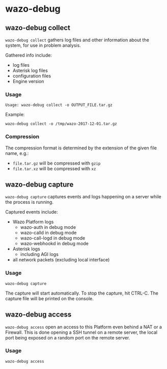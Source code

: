 # wazo-debug

## wazo-debug collect

`wazo-debug collect` gathers log files and other information about the system,
for use in problem analysis.

Gathered info include:

- log files
- Asterisk log files
- configuration files
- Engine version

### Usage

```
Usage: wazo-debug collect -o OUTPUT_FILE.tar.gz
```

Example:

```
wazo-debug collect -o /tmp/wazo-2017-12-01.tar.gz
```

### Compression

The compression format is determined by the extension of the given file name, e.g.:

- `file.tar.gz` will be compressed with `gzip`
- `file.tar.xz` will be compressed with `xz`

## wazo-debug capture

`wazo-debug capture` captures events and logs happening on a server while the
process is running.

Captured events include:

- Wazo Platform logs
  - wazo-auth in debug mode
  - wazo-calld in debug mode
  - wazo-call-logd in debug mode
  - wazo-webhookd in debug mode
- Asterisk logs
  - including AGI logs
- all network packets (excluding local interface)

### Usage

```
wazo-debug capture
```

The capture will start automatically. To stop the capture, hit CTRL-C. The
capture file will be printed on the console.

## wazo-debug access

`wazo-debug access` open an access to this Platform even behind a NAT or a Firewall. This is done opening a SSH tunnel on a remote server, the local port being exposed on a random port on the remote server.

### Usage

```
wazo-debug access
```
